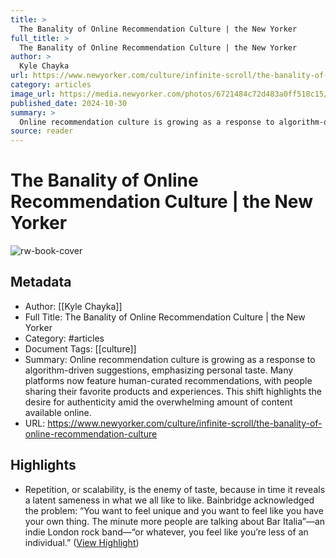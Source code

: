 ```yaml
---
title: >
  The Banality of Online Recommendation Culture | the New Yorker
full_title: >
  The Banality of Online Recommendation Culture | the New Yorker
author: >
  Kyle Chayka
url: https://www.newyorker.com/culture/infinite-scroll/the-banality-of-online-recommendation-culture
category: articles
image_url: https://media.newyorker.com/photos/6721484c72d483a0ff518c15/16:9/w_1280,c_limit/NewYorker_Reccomendations_final.jpg
published_date: 2024-10-30
summary: >
  Online recommendation culture is growing as a response to algorithm-driven suggestions, emphasizing personal taste. Many platforms now feature human-curated recommendations, with people sharing their favorite products and experiences. This shift highlights the desire for authenticity amid the overwhelming amount of content available online.
source: reader
---
```

# The Banality of Online Recommendation Culture | the New Yorker

![rw-book-cover](https://media.newyorker.com/photos/6721484c72d483a0ff518c15/16:9/w_1280,c_limit/NewYorker_Reccomendations_final.jpg)

## Metadata
- Author: [[Kyle Chayka]]
- Full Title: The Banality of Online Recommendation Culture | the New Yorker
- Category: #articles
- Document Tags: [[culture]] 
- Summary: Online recommendation culture is growing as a response to algorithm-driven suggestions, emphasizing personal taste. Many platforms now feature human-curated recommendations, with people sharing their favorite products and experiences. This shift highlights the desire for authenticity amid the overwhelming amount of content available online.
- URL: https://www.newyorker.com/culture/infinite-scroll/the-banality-of-online-recommendation-culture

## Highlights
- Repetition, or scalability, is the enemy of taste, because in time it reveals a latent sameness in what we all like to like. Bainbridge acknowledged the problem: “You want to feel unique and you want to feel like you have your own thing. The minute more people are talking about Bar Italia”—an indie London rock band—“or whatever, you feel like you’re less of an individual.” ([View Highlight](https://read.readwise.io/read/01jcmgj221nyvmkkx4xbwp8eq7))


